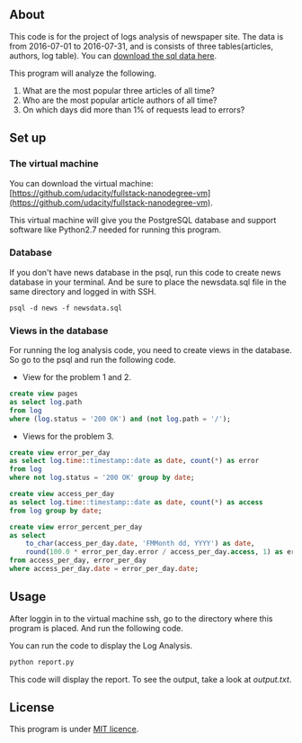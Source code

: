 ## About

This code is for the project of logs analysis of newspaper site. The data is from 2016-07-01 to 2016-07-31, and is consists of three tables(articles, authors, log table). You can [download the sql data here](https://d17h27t6h515a5.cloudfront.net/topher/2016/August/57b5f748_newsdata/newsdata.zip).

This program will analyze the following.

1. What are the most popular three articles of all time?
2. Who are the most popular article authors of all time?
3. On which days did more than 1% of requests lead to errors?

## Set up

### The virtual machine

You can download the virtual machine: [https://github.com/udacity/fullstack-nanodegree-vm](https://github.com/udacity/fullstack-nanodegree-vm).

This virtual machine will give you the PostgreSQL database and support software like Python2.7 needed for running this program.

### Database

If you don't have news database in the psql, run this code to create news database in your terminal. And be sure to place the newsdata.sql file in the same directory and logged in with SSH.

```
psql -d news -f newsdata.sql
```

### Views in the database

For running the log analysis code, you need to create views in the database. So go to the psql and run the following code.

- View for the problem 1 and 2.

```sql
create view pages
as select log.path
from log
where (log.status = '200 OK') and (not log.path = '/');
```

- Views for the problem 3.

```sql
create view error_per_day
as select log.time::timestamp::date as date, count(*) as error
from log
where not log.status = '200 OK' group by date;
```

```sql
create view access_per_day
as select log.time::timestamp::date as date, count(*) as access
from log group by date;
```

```sql
create view error_percent_per_day
as select
	to_char(access_per_day.date, 'FMMonth dd, YYYY') as date,
	round(100.0 * error_per_day.error / access_per_day.access, 1) as error_percent
from access_per_day, error_per_day
where access_per_day.date = error_per_day.date;
```

## Usage

After loggin in to the virtual machine ssh, go to the directory where this program is placed. And run the following code.

You can run the code to display the Log Analysis.

```sh
python report.py
```

This code will display the report. To see the output, take a look at _output.txt_.



## License

This program is under [MIT licence](https://github.com/nishanths/license/blob/master/LICENSE).
